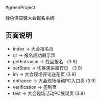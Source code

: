 #greenProject

绿色供应链大会报名系统

## 页面说明

* index -> 大会报名页
* qr -> 报名成功展示页
* getEntrance -> 找回报名 （3.9）
* setState -> 切换演讲嘉宾页 （3.9）
* im -> 大会现场评论送花页 (3.9)
* entrance -> 大会现场活动PC入口页 (3.9)
* verification -> 签到页
* test -> 大会现场活动PC展现页 (3.9)

